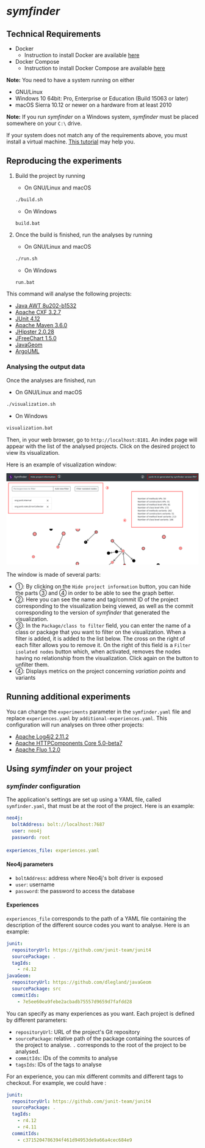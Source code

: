 # _symfinder_

## Technical Requirements

- Docker
    - Instruction to install Docker are available [here](https://docs.docker.com/install/#supported-platforms)
- Docker Compose
    - Instruction to install Docker Compose are available [here](https://docs.docker.com/compose/install/#install-compose)

**Note:** You need to have a system running on either 
- GNU/Linux
- Windows 10 64bit: Pro, Enterprise or Education (Build 15063 or later)
- macOS Sierra 10.12 or newer on a hardware from at least 2010

**Note:** If you run _symfinder_ on a Windows system, _symfinder_ must be placed somewhere on your `C:\` drive.

If your system does not match any of the requirements above, you must install a virtual machine.
[This tutorial](https://www.wikihow.com/Install-Ubuntu-on-VirtualBox) may help you.

## Reproducing the experiments

1. Build the project by running

    - On GNU/Linux and macOS

    ```bash
    ./build.sh
    ```

    - On Windows

    ```batch
    build.bat
    ```

2. Once the build is finished, run the analyses by running


    - On GNU/Linux and macOS

    ```bash
    ./run.sh
    ```

    - On Windows

    ```batch
    run.bat
    ```

This command will analyse the following projects:
- [Java AWT 8u202-b1532](https://github.com/JetBrains/jdk8u_jdk/tree/jb8u202-b1532/src/share/classes/java/awt)
- [Apache CXF 3.2.7](https://github.com/apache/cxf/tree/cxf-3.2.7/core/src/main/java/org/apache/cxf)
- [JUnit 4.12](https://github.com/junit-team/junit4/tree/r4.12/src/main/java)
- [Apache Maven 3.6.0](https://github.com/apache/maven/tree/maven-3.6.0)
- [JHipster 2.0.28](https://github.com/jhipster/jhipster/tree/2.0.28/jhipster-framework/src/main/java)
- [JFreeChart 1.5.0](https://github.com/jfree/jfreechart/tree/v1.5.0/src/main/java/org/jfree)
- [JavaGeom](https://github.com/dlegland/javaGeom/tree/7e5ee60ea9febe2acbadb75557d9659d7fafdd28/src)
- [ArgoUML](https://github.com/marcusvnac/argouml-spl/tree/bcae37308b13b7ee62da0867a77d21a0141a0f18/src)

### Analysing the output data


Once the analyses are finished, run

- On GNU/Linux and macOS    

```bash
./visualization.sh
```

- On Windows

```bash
visualization.bat
```
Then, in your web browser, go to `http://localhost:8181`.
An index page will appear with the list of the analysed projects.
Click on the desired project to view its visualization.

Here is an example of visualization window:

![visualization.png](readme_files/visualization.png)

The window is made of several parts:

- ①: By clicking on the `Hide project information` button, you can hide the parts ③ and ④ in order to be able to see the graph better.
- ②: Here you can see the name and tag/commit ID of the project corresponding to the visualization being viewed, as well as the commit corresponding to the version of _symfinder_ that generated the visualization.
- ③: In the `Package/class to filter` field, you can enter the name of a class or package that you want to filter on the visualization.
When a filter is added, it is added to the list below. The cross on the right of each filter allows you to remove it.
On the right of this field is a `Filter isolated nodes` button which, when activated, removes the nodes having no relationship from the visualization.
Click again on the button to unfilter them.
- ④: Displays metrics on the project concerning _variation points_ and variants

## Running additional experiments

You can change the `experiments` parameter in the `symfinder.yaml` file and replace `experiences.yaml` by `additional-experiences.yaml`.
This configuration will run analyses on three other projects:
- [Apache Log4j2 2.11.2](https://github.com/apache/logging-log4j2/tree/log4j-2.11.2)
- [Apache HTTPComponents Core 5.0-beta7](https://github.com/apache/httpcomponents-core/tree/5.0-beta7)
- [Apache Fluo 1.2.0](https://github.com/apache/fluo/tree/rel/fluo-1.2.0)

## Using _symfinder_ on your project

### _symfinder_ configuration

The application's settings are set up using a YAML file, called `symfinder.yaml`, that must be at the root of the project.
Here is an example:

```yaml
neo4j:
  boltAddress: bolt://localhost:7687
  user: neo4j
  password: root

experiences_file: experiences.yaml
```

#### Neo4j parameters

- `boltAddress`: address where Neo4j's bolt driver is exposed
- `user`: username
- `password`: the password to access the database

#### Experiences

`experiences_file` corresponds to the path of a YAML file containing the description of the different source codes you want to analyse. Here is an example:

```yaml
junit:
  repositoryUrl: https://github.com/junit-team/junit4
  sourcePackage: .
  tagIds:
    - r4.12
javaGeom:
  repositoryUrl: https://github.com/dlegland/javaGeom
  sourcePackage: src
  commitIds:
    - 7e5ee60ea9febe2acbadb75557d9659d7fafdd28
```


You can specify as many experiences as you want.
Each project is defined by different parameters:
- `repositoryUrl`: URL of the project's Git repository
- `sourcePackage`: relative path of the package containing the sources of the project to analyse. `.` corresponds to the root of the project to be analysed.
- `commitIds`: IDs of the commits to analyse
- `tagsIds`: IDs of the tags to analyse

For an experience, you can mix different commits and different tags to checkout. For example, we could have :

```yaml
junit:
  repositoryUrl: https://github.com/junit-team/junit4
  sourcePackage: .
  tagIds:
    - r4.12
    - r4.11
  commitIds:
    - c3715204786394f461d94953de9a66a4cec684e9
```